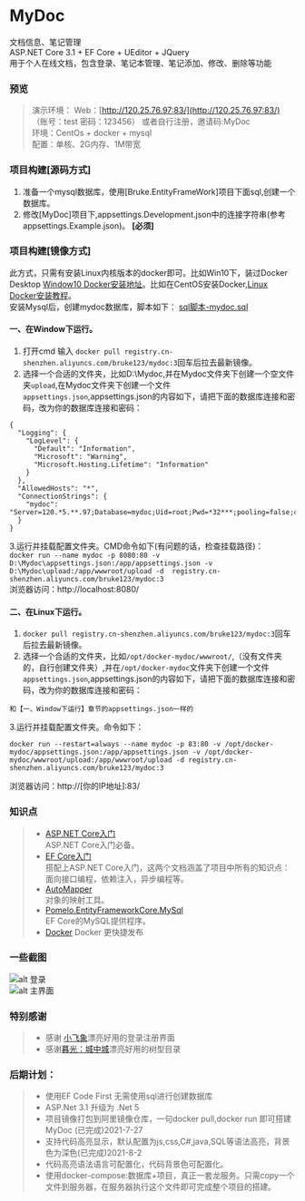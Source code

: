 

# MyDoc
文档信息、笔记管理  
ASP.NET Core 3.1 + EF Core + UEditor + JQuery  
用于个人在线文档，包含登录、笔记本管理、笔记添加、修改、删除等功能  

### 预览
> 演示环境：
  Web：[http://120.25.76.97:83/](http://120.25.76.97:83/) （账号：test 密码：123456）  或者自行注册，邀请码:MyDoc  
  环境：CentOs + docker + mysql  
  配置：单核、2G内存、1M带宽  
  

### 项目构建[源码方式]
1. 准备一个mysql数据库，使用[Bruke.EntityFrameWork]项目下面sql,创建一个数据库。
2. 修改[MyDoc]项目下,appsettings.Development.json中的连接字符串(参考appsettings.Example.json)。 **[必须]**

### 项目构建[镜像方式]
此方式，只需有安装Linux内核版本的docker即可。比如Win10下，装过Docker Desktop [Window10 Docker安装地址](https://www.docker.com/products/docker-desktop)。比如在CentOS安装Docker,[Linux Docker安装教程](https://www.cnblogs.com/kingsonfu/p/11576797.html)。  
安装Mysql后，创建mydoc数据库，脚本如下：
[sql脚本-mydoc.sql](Bruke.EntityFrameWork/mydoc.sql)

#### 一、在Window下运行。
1. 打开cmd 输入 `docker pull registry.cn-shenzhen.aliyuncs.com/bruke123/mydoc:3`回车后拉去最新镜像。
2. 选择一个合适的文件夹，比如D:\Mydoc\,并在Mydoc文件夹下创建一个空文件夹`upload`,在Mydoc文件夹下创建一个文件`appsettings.json`,appsettings.json的内容如下，请把下面的数据库连接和密码，改为你的数据库连接和密码：
```
{
  "Logging": {
    "LogLevel": {
      "Default": "Information",
      "Microsoft": "Warning",
      "Microsoft.Hosting.Lifetime": "Information"
    }
  },
  "AllowedHosts": "*",
  "ConnectionStrings": {
    "mydoc": "Server=120.*5.**.97;Database=mydoc;Uid=root;Pwd=*32***;pooling=false;charset=utf8"
  }
}
```
3.运行并挂载配置文件夹。CMD命令如下(有问题的话，检查挂载路径)：  
`docker run --name mydoc -p 8080:80 -v D:\Mydoc\appsettings.json:/app/appsettings.json -v D:\Mydoc\upload:/app/wwwroot/upload -d  registry.cn-shenzhen.aliyuncs.com/bruke123/mydoc:3`  
浏览器访问：http://localhost:8080/

#### 二、在Linux下运行。
1. `docker pull registry.cn-shenzhen.aliyuncs.com/bruke123/mydoc:3`回车后拉去最新镜像。
2. 选择一个合适的文件夹，比如`/opt/docker-mydoc/wwwroot/`,（没有文件夹的，自行创建文件夹）,并在`/opt/docker-mydoc`文件夹下创建一个文件`appsettings.json`,appsettings.json的内容如下，请把下面的数据库连接和密码，改为你的数据库连接和密码：
```
和【一、Window下运行】章节的appsettings.json一样的
```
3.运行并挂载配置文件夹。命令如下：  
```
docker run --restart=always --name mydoc -p 83:80 -v /opt/docker-mydoc/appsettings.json:/app/appsettings.json -v /opt/docker-mydoc/wwwroot/upload:/app/wwwroot/upload -d registry.cn-shenzhen.aliyuncs.com/bruke123/mydoc:3
```  
浏览器访问：http://[你的IP地址]:83/

### 知识点
> * [ASP.NET Core入门](https://docs.microsoft.com/zh-cn/aspnet/core/getting-started/?view=aspnetcore-2.2&tabs=windows)  
ASP.NET Core入门必备。
> * [EF Core入门](https://docs.microsoft.com/zh-cn/ef/core/get-started/)  
搭配上ASP.NET Core入门，这两个文档涵盖了项目中所有的知识点：面向接口编程，依赖注入，异步编程等。
> * [AutoMapper](https://automapper.readthedocs.io/en/latest/)  
对象的映射工具。
> * [Pomelo.EntityFrameworkCore.MySql](https://github.com/PomeloFoundation/Pomelo.EntityFrameworkCore.MySql)  
EF Core的MySQL提供程序。
> * [Docker](https://docs.docker.com/)
Docker 更快捷发布

### 一些截图
![alt 登录](https://gitee.com/CaptainBruke/my-doc/raw/master/login.png)  
![alt 主界面](https://gitee.com/CaptainBruke/my-doc/raw/master/index.png)  


### 特别感谢
> * 感谢 [小飞象](https://gitee.com/yfq2010/login-register-html)漂亮好用的登录注册界面
> * 感谢[暮光：城中城](https://gitee.com/zyplayer/swagger-mg-ui?_from=gitee_search)漂亮好用的树型目录

### 后期计划：
> * 使用EF Code First 无需使用sql进行创建数据库
> * ASP.Net 3.1 升级为 .Net 5
> * 项目镜像打包到阿里镜像仓库，一句docker pull,docker run 即可搭建MyDoc  (已完成)2021-7-27
> * 支持代码高亮显示，默认配置为js,css,C#,java,SQL等语法高亮，背景色为深色(已完成)2021-8-2
> * 代码高亮语法语言可配置化，代码背景色可配置化。
> * 使用docker-compose:数据库+项目，真正一套龙服务。只需copy一个文件到服务器，在服务器执行这个文件即可完成整个项目的搭建。

